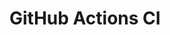# GitHub Actions CI































































































































































































































































































































































































































































































































































































































































































































































































































































































































































































































































































































































































































































































































































































































































































































































































































































































































































































































































































































































































































































































































































































































































































































































































































































































































































































































































































































































































































































































































































































































































